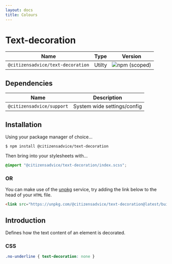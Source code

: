 ```yaml
---
layout: docs
title: Colours
---
```

# Text-decoration

| Name                              | Type   | Version                                                                           |
|-----------------------------------|--------|-----------------------------------------------------------------------------------|
| `@citizensadvice/text-decoration` | Utilty | ![npm (scoped)](https://img.shields.io/npm/v/@citizensadvice/text-decoration.svg) |

## Dependencies

| Name                      | Description                 |
|---------------------------|-----------------------------|
| `@citizensadvice/support` | System wide settings/config |

## Installation

Using your package manager of choice...

```shell
$ npm install @citizensadvice/text-decoration
```

Then bring into your stylesheets with...

```scss
@import "@citizensadvice/text-decoration/index.scss";
```

### OR

You can make use of the [unpkg](https://unpkg.com) service, try adding the link below to the head of your `HTML` file.

```html
<link src="https://unpkg.com/@citizensadvice/text-decoration@latest/build/text-decoration.css" />
```

## Introduction

Defines how the text content of an element is decorated.

### CSS

```css
.no-underline { text-decoration: none }
```